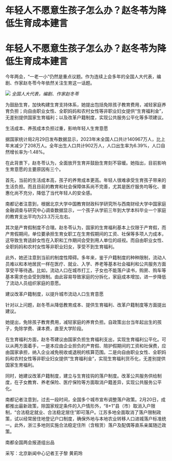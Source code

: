 # 年轻人不愿意生孩子怎么办？赵冬苓为降低生育成本建言

# 年轻人不愿意生孩子怎么办？赵冬苓为降低生育成本建言

今年两会，“一老一小”仍然是重点议题。作为连续上会多年的全国人大代表，编剧、作家赵冬苓今年依然关注生育这一话题。

![](https://inews.gtimg.com/om_bt/OZZx1RjDKQ1GdM5ytxEoGYlsFGCrNYfjpBSfPcxb9GYYsAA/1000)
_全国人大代表，编剧、作家赵冬苓_

为鼓励生育，加快构建生育支持体系，她提出包括免除孩子教育费用，减轻家庭养育负担；向自由职业女性、全职妈妈和农村女性等非职业妇女提供“生育福利金”，无差别提供国家生育福利；以及改革户籍制度，实现公共服务公平化等多项建议。

生活成本、养孩成本负担过重，影响年轻人生育意愿

据国家统计局2月29日发布数据显示，2023年末全国人口共计140967万人，比上年末减少了208万人。全年出生人口共计902万人，人口出生率为6.39%，人口自然增长率为-1.48%。

在此背景下，赵冬苓认为，全面放开生育并鼓励生育刻不容缓。她指出，目前影响生育意愿的主要原因有三个。

首先，当前的生活成本高，孩子的养育成本更高。年轻人很难承受生育孩子带来的生活负担。而且目前的教育和社会保障体系尚不完善，尤其是医疗服务均等化、普惠化尚不充分，降低了当代年轻人的安全感。

南都记者注意到，根据北京大学中国教育财政科学研究所与西南财经大学中国家庭金融调查与研究中心调查数据显示，一个孩子从学前三年到大学本科毕业一个家庭的教育支出平均为23.3万元左右。

其次是产育假制度不合理。赵冬苓认为，国家的生育福利基本上仅限于产育假，而产育假期间，单位要承担生育女职工在生育假期间的工资、社保等多项人力成本，这导致生育适龄女性在入职和工作期间会受到用人单位的歧视。而自由职业女性、全职妈妈和农村女性等非职业妇女，享受不到生育福利。

此外，她还注意到当前的制度性障碍。多年来，鉴于户籍制度的种种限制，流动人员难以和本地居民一样在医疗、就业、入学、养老等基本社会福利和公共服务方面享受平等待遇。比如，流动人口在城市打工，子女也不能落户读书，购房、购车等基本需求也会受到限制。由此容易导致家庭的分拆化，家庭成本增加，进一步降低了流动人员组织家庭的意愿。

建议改革户籍制度，以提升城市流动人口生育意愿

针对以上问题，赵冬苓从降低教育成本、提供生育福利、改革户籍制度等方面提出建议。

她提出，免除孩子教育费用，减轻家庭的养育负担。自政策出台当年起出生的孩子，免除学费、课本费，直至大学阶段。

在生育福利方面，赵冬苓建议由国家负担生育福利支出，实现生育福利公平化。可以从两方面着手，一是本应由企业担负的产育假、陪护假期间的工资和社保费，应由国家承担，纳入企业减免税收或退税的核算范围。二是向自由职业女性、全职妈妈和农村女性等非职业妇女提供“生育福利金”，实现生育福利货币化，无差别提供国家生育福利。

同时，她建议改革户籍制度，建立与生育挂钩的落户制度。改革公共服务供给制度，在子女教育、养老保险、医疗保险等方面取消户籍差异，实现公共服务公平化。

南都记者注意到，过去一段时间，全国多个城市宣布调整落户政策。2月20日，成都推出最新政策，除国家规定条件的入户情形外，“8+1”县（市）取消入户限制，“合法稳定就业、合法稳定居住”即可落户。江苏多地全面取消了落户限制政策，试以经常居住地登记户口制度，确保外地与本地农业转移人口进城落户标准统一。此外，浙江多地则实施合法稳定住所（含租赁）落户及配偶等直系亲属随迁政策。

南都全国两会报道组出品

采写：北京新闻中心记者王子黎 黄莉玲

